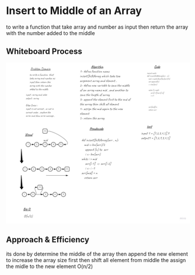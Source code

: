 # Insert to Middle of an Array
to write a function  that take array and number as input then return the array with the number added to the middle

## Whiteboard Process
![](./Challenge_02_u.jpg)

## Approach & Efficiency
its done by determine the middle of the array then append the new element to increase the array size first then shift all element from middle the assign the midle to the new element O(n/2)